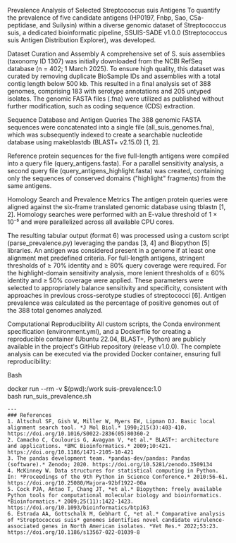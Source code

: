 Prevalence Analysis of Selected Streptococcus suis Antigens
To quantify the prevalence of five candidate antigens (HP0197, Fnbp, Sao, C5a-peptidase, and Suilysin) within a diverse genomic dataset of Streptococcus suis, a dedicated bioinformatic pipeline, SSUIS-SADE v1.0.0 (Streptococcus suis Antigen Distribution Explorer), was developed.

Dataset Curation and Assembly
A comprehensive set of S. suis assemblies (taxonomy ID 1307) was initially downloaded from the NCBI RefSeq database (n = 402; 1 March 2025). To ensure high quality, this dataset was curated by removing duplicate BioSample IDs and assemblies with a total contig length below 500 kb. This resulted in a final analysis set of 388 genomes, comprising 183 with serotype annotations and 205 untyped isolates. The genomic FASTA files (.fna) were utilized as published without further modification, such as coding sequence (CDS) extraction.

Sequence Database and Antigen Queries
The 388 genomic FASTA sequences were concatenated into a single file (all_suis_genomes.fna), which was subsequently indexed to create a searchable nucleotide database using makeblastdb (BLAST+ v2.15.0) [1, 2].

Reference protein sequences for the five full-length antigens were compiled into a query file (query_antigens.fasta). For a parallel sensitivity analysis, a second query file (query_antigens_highlight.fasta) was created, containing only the sequences of conserved domains ("highlight" fragments) from the same antigens.

Homology Search and Prevalence Metrics
The antigen protein queries were aligned against the six-frame translated genomic database using tblastn [1, 2]. Homology searches were performed with an E-value threshold of 1 × 10⁻⁵ and were parallelized across all available CPU cores.

The resulting tabular output (format 6) was processed using a custom script (parse_prevalence.py) leveraging the pandas [3, 4] and Biopython [5] libraries. An antigen was considered present in a genome if at least one alignment met predefined criteria. For full-length antigens, stringent thresholds of ≥ 70% identity and ≥ 80% query coverage were required. For the highlight-domain sensitivity analysis, more lenient thresholds of ≥ 60% identity and ≥ 50% coverage were applied. These parameters were selected to appropriately balance sensitivity and specificity, consistent with approaches in previous cross-serotype studies of streptococci [6]. Antigen prevalence was calculated as the percentage of positive genomes out of the 388 total genomes analyzed.

Computational Reproducibility
All custom scripts, the Conda environment specification (environment.yml), and a Dockerfile for creating a reproducible container (Ubuntu 22.04, BLAST+, Python) are publicly available in the project's GitHub repository (release v1.0.0). The complete analysis can be executed via the provided Docker container, ensuring full reproducibility:

Bash

docker run --rm -v $(pwd):/work suis-prevalence:1.0 \
    bash run_suis_prevalence.sh

    ---
    ### References
    1. Altschul SF, Gish W, Miller W, Myers EW, Lipman DJ. Basic local alignment search tool. *J Mol Biol.* 1990;215(3):403-410. https://doi.org/10.1016/S0022-2836(05)80360-2
    2. Camacho C, Coulouris G, Avagyan V, *et al.* BLAST+: architecture and applications. *BMC Bioinformatics.* 2009;10:421. https://doi.org/10.1186/1471-2105-10-421
    3. The pandas development team. *pandas-dev/pandas: Pandas (software).* Zenodo; 2020. https://doi.org/10.5281/zenodo.3509134
    4. McKinney W. Data structures for statistical computing in Python. In: *Proceedings of the 9th Python in Science Conference.* 2010:56-61. https://doi.org/10.25080/Majora-92bf1922-00a
    5. Cock PJA, Antao T, Chang JT, *et al.* Biopython: freely available Python tools for computational molecular biology and bioinformatics. *Bioinformatics.* 2009;25(11):1422-1423. https://doi.org/10.1093/bioinformatics/btp163
    6. Estrada AA, Gottschalk M, Gebhart C, *et al.* Comparative analysis of *Streptococcus suis* genomes identifies novel candidate virulence-associated genes in North American isolates. *Vet Res.* 2022;53:23. https://doi.org/10.1186/s13567-022-01039-8